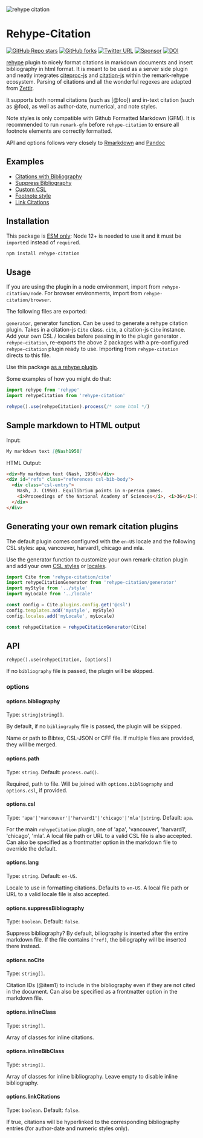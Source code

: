 ![rehype citation](./rehype-citation.png)

# Rehype-Citation

[![GitHub Repo stars](https://img.shields.io/github/stars/timlrx/rehype-citation?style=social)](https://GitHub.com/timlrx/rehype-citation/stargazers/)
[![GitHub forks](https://img.shields.io/github/forks/timlrx/rehype-citation?style=social)](https://GitHub.com/timlrx/rehype-citation/network/)
[![Twitter URL](https://img.shields.io/twitter/url?style=social&url=https%3A%2F%2Ftwitter.com%2Ftimlrxx)](https://twitter.com/timlrxx)
[![Sponsor](https://img.shields.io/static/v1?label=Sponsor&message=%E2%9D%A4&logo=GitHub&link=https://github.com/sponsors/timlrx)](https://github.com/sponsors/timlrx)
[![DOI](https://zenodo.org/badge/419657013.svg)](https://zenodo.org/doi/10.5281/zenodo.10004327)

[rehype](https://github.com/wooorm/rehype) plugin to nicely format citations in markdown documents and insert bibliography in html format. It is meant to be used as a server side plugin and neatly integrates [citeproc-js](https://github.com/Juris-M/citeproc-js) and [citation-js](https://github.com/citation-js/citation-js) within the remark-rehype ecosystem. Parsing of citations and all the wonderful regexes are adapted from [Zettlr](https://github.com/Zettlr/Zettlr).

It supports both normal citations (such as [@foo]) and in-text citation (such as @foo), as well as author-date, numerical, and note styles.

Note styles is only compatible with Github Formatted Markdown (GFM). It is recommended to run `remark-gfm` before `rehype-citation` to ensure all footnote elements are correctly formatted.

API and options follows very closely to [Rmarkdown](https://bookdown.org/yihui/rmarkdown-cookbook/bibliography.html) and [Pandoc](https://pandoc.org/MANUAL.html#citations)

## Examples

- [Citations with Bibliography](https://rehype-citation.netlify.app)
- [Suppress Bibliography](https://rehype-citation.netlify.app/suppress-bibliography)
- [Custom CSL](https://rehype-citation.netlify.app/custom-csl)
- [Footnote style](https://rehype-citation.netlify.app/footnote-style)
- [Link Citations](https://rehype-citation.netlify.app/link-citations)

## Installation

This package is [ESM only](https://gist.github.com/sindresorhus/a39789f98801d908bbc7ff3ecc99d99c):
Node 12+ is needed to use it and it must be `import`ed instead of `require`d.

```js
npm install rehype-citation
```

## Usage

If you are using the plugin in a node environment, import from `rehype-citation/node`. For browser environments, import from `rehype-citation/browser`.

The following files are exported:

`generator`, generator function. Can be used to generate a rehype citation plugin. Takes in a citation-js `Cite` class.
`cite`, a citation-js `Cite` instance. Add your own CSL / locales before passing in to the plugin generator .
`rehype-citation`, re-exports the above 2 packages with a pre-configured `rehype-citation` plugin ready to use. Importing from `rehype-citation` directs to this file.

Use this package [as a rehype plugin](https://github.com/rehypejs/rehype/blob/master/doc/plugins.md#using-plugins).

Some examples of how you might do that:

```js
import rehype from 'rehype'
import rehypeCitation from 'rehype-citation'

rehype().use(rehypeCitation).process(/* some html */)
```

## Sample markdown to HTML output

Input:

```md
My markdown text [@Nash1950]
```

HTML Output:

```html
<div>My markdown text (Nash, 1950)</div>
<div id="refs" class="references csl-bib-body">
  <div class="csl-entry">
    Nash, J. (1950). Equilibrium points in n-person games.
    <i>Proceedings of the National Academy of Sciences</i>, <i>36</i>(1), 48–49.
  </div>
</div>
```

## Generating your own remark citation plugins

The default plugin comes configured with the `en-US` locale and the following CSL styles: apa, vancouver, harvard1, chicago and mla.

Use the generator function to customize your own remark-citation plugin and add your own [CSL styles](https://github.com/citation-style-language/styles) or [locales](https://github.com/citation-style-language/locales).

```js
import Cite from 'rehype-citation/cite'
import rehypeCitationGenerator from 'rehype-citation/generator'
import myStyle from '../style'
import myLocale from '../locale'

const config = Cite.plugins.config.get('@csl')
config.templates.add('mystyle', myStyle)
config.locales.add('myLocale', myLocale)

const rehypeCitation = rehypeCitationGenerator(Cite)
```

## API

`rehype().use(rehypeCitation, [options])`

If no `bibliography` file is passed, the plugin will be skipped.

### options

#### options.bibliography

Type: `string|string[]`.

By default, if no `bibliography` file is passed, the plugin will be skipped.

Name or path to Bibtex, CSL-JSON or CFF file. If multiple files are provided, they will be merged.

#### options.path

Type: `string`.
Default: `process.cwd()`.

Required, path to file. Will be joined with `options.bibliography` and `options.csl`, if provided.

#### options.csl

Type: `'apa'|'vancouver'|'harvard1'|'chicago'|'mla'|string`.
Default: `apa`.

For the main `rehypeCitation` plugin, one of 'apa', 'vancouver', 'harvard1', 'chicago', 'mla'. A local file path or URL to a valid CSL file is also accepted. Can also be specified as a frontmatter option in the markdown file to override the default.

#### options.lang

Type: `string`.
Default: `en-US`.

Locale to use in formatting citations. Defaults to `en-US`. A local file path or URL to a valid locale file is also accepted.

#### options.suppressBibliography

Type: `boolean`.
Default: `false`.

Suppress bibliography? By default, biliography is inserted after the entire markdown file. If the file contains `[^ref]`, the biliography will be inserted there instead.

#### options.noCite

Type: `string[]`.

Citation IDs (@item1) to include in the bibliography even if they are not cited in the document. Can also be specified as a frontmatter option in the markdown file.

#### options.inlineClass

Type: `string[]`.

Array of classes for inline citations.

#### options.inlineBibClass

Type: `string[]`.

Array of classes for inline bibliography. Leave empty to disable inline bibliography.

#### options.linkCitations

Type: `boolean`.
Default: `false`.

If true, citations will be hyperlinked to the corresponding bibliography entries (for author-date and numeric styles only).
